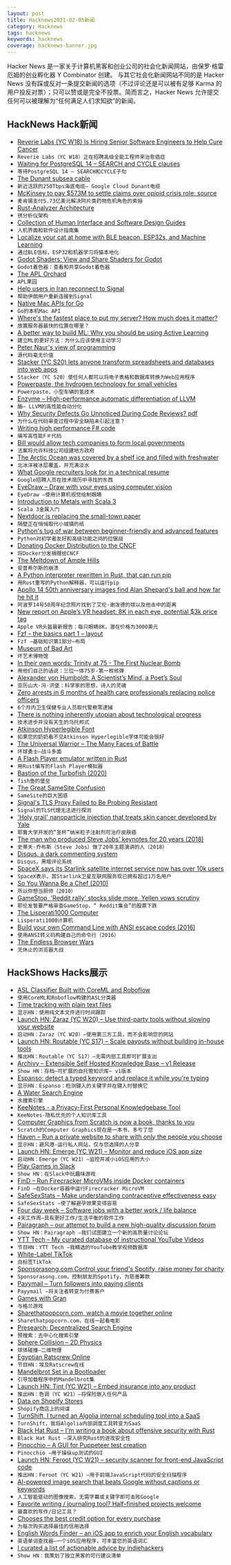 ```yaml
---
layout: post
title: Hacknews2021-02-05新闻
category: Hacknews
tags: hacknews
keywords: hacknews
coverage: hacknews-banner.jpg
---
```


Hacker News 是一家关于计算机黑客和创业公司的社会化新闻网站，由保罗·格雷厄姆的创业孵化器 Y Combinator 创建。
与其它社会化新闻网站不同的是 Hacker News 没有踩或反对一条提交新闻的选项（不过评论还是可以被有足够 Karma 的用户投反对票）；只可以赞或是完全不投票。简而言之，Hacker News 允许提交任何可以被理解为“任何满足人们求知欲”的新闻。

## HackNews Hack新闻


- [Reverie Labs (YC W18) Is Hiring Senior Software Engineers to Help Cure Cancer](https://jobs.lever.co/reverielabs/3215ba2d-a3be-412b-954d-10e1e75eb078)
- `Reverie Labs（YC W18）正在招聘高级全能工程师来治愈癌症`
- [Waiting for PostgreSQL 14 – SEARCH and CYCLE clauses](https://www.depesz.com/2021/02/04/waiting-for-postgresql-14-search-and-cycle-clauses/)
- `等待PostgreSQL 14 – SEARCH和CYCLE子句`
- [The Dunant subsea cable](https://cloud.google.com/blog/products/infrastructure/googles-dunant-subsea-cable-is-now-ready-for-service)
- `新近活跃的250Tbps海底电缆– Google Cloud Dunant电缆`
- [McKinsey to pay $573M to settle claims over opioid crisis role: source](https://www.reuters.com/article/us-usa-mckinsey-idUSKBN2A405Q)
- `麦肯锡支付5.73亿美元解决阿片类药物危机角色的索赔`
- [Rust-Analyzer Architecture](https://github.com/rust-analyzer/rust-analyzer/blob/master/docs/dev/architecture.md)
- `锈分析仪架构`
- [Collection of Human Interface and Software Design Guides](http://www.geofcrowl.com/blog/articles/2020/2/17/collection-higs/)
- `人机界面和软件设计指南集`
- [Localize your cat at home with BLE beacon, ESP32s, and Machine Learning](https://github.com/filipsPL/cat-localizer)
- `通过BLE信标，ESP32和机器学习将猫本地化`
- [Godot Shaders: View and Share Shaders for Godot](https://godotshaders.com/)
- `Godot着色器：查看和共享Godot着色器`
- [The APL Orchard](https://www.dyalog.com/blog/2021/02/the-apl-orchard/)
- `APL果园`
- [Help users in Iran reconnect to Signal](https://signal.org/blog/help-iran-reconnect/)
- `帮助伊朗用户重新连接到Signal`
- [Native Mac APIs for Go](https://github.com/progrium/macdriver)
- `Go的本机Mac API`
- [Where's the fastest place to put my server? How much does it matter?](http://calpaterson.com/latency.html)
- `放置服务器最快的位置在哪里？`
- [A better way to build ML: Why you should be using Active Learning](https://humanloop.com/blog/why-you-should-be-using-active-learning/)
- `建立ML的更好方法：为什么应该使用主动学习`
- [Peter Naur's view of programming](https://hiringengineersbook.com/post/autonomy)
- `源代码毫无价值`
- [Stacker (YC S20) lets anyone transform spreadsheets and databases into web apps](https://venturebeat.com/2021/01/26/stacker-lets-anyone-transform-spreadsheets-and-databases-into-web-apps/)
- `Stacker（YC S20）使任何人都可以将电子表格和数据库转换为Web应用程序`
- [Powerpaste, the hydrogen technology for small vehicles](https://www.fraunhofer.de/en/press/research-news/2021/february-2021/hydrogen-powered-drives-for-e-scooters.html)
- `Powerpaste，小型车辆的氢技术`
- [Enzyme – High-performance automatic differentiation of LLVM](https://enzyme.mit.edu/)
- `酶– LLVM的高性能自动分化`
- [Why Security Defects Go Unnoticed During Code Reviews? pdf](http://amiangshu.com/papers/paul-ICSE-2021.pdf)
- `为什么在代码审查过程中安全缺陷未引起注意？ `
- [Writing high performance F# code](https://bartoszsypytkowski.com/writing-high-performance-f-code/)
- `编写高性能F＃代码`
- [Bill would allow tech companies to form local governments](https://www.reviewjournal.com/news/politics-and-government/2021-legislature/bill-would-allow-tech-companies-to-create-local-governments-2272887/)
- `法案将允许科技公司组建地方政府`
- [The Arctic Ocean was covered by a shelf ice and filled with freshwater](https://www.awi.de/en/about-us/service/press/single-view/arktischer-ozean-bedeckt-von-schelfeisen-und-voller-suesswasser.html)
- `北冰洋被冰层覆盖，并充满淡水`
- [What Google recruiters look for in a technical resume](https://leetresumes.com/blog/what-google-recruiters-look-for-in-a-technical-resume)
- `Google招聘人员在技术简历中寻找的东西`
- [EyeDraw – Draw with your eyes using computer vision](https://fabridigua.medium.com/eyedraw-how-to-draw-with-your-eyes-using-computer-vision-226317501e6a)
- `EyeDraw –使用计算机视觉绘制眼睛`
- [Introduction to Metals with Scala 3](https://medium.com/virtuslab/introduction-to-metals-with-scala-3-79ebf3120a95)
- `Scala 3金属入门`
- [Nextdoor is replacing the small-town paper](https://onezero.medium.com/nextdoor-is-quietly-replacing-the-small-town-paper-ca583962c15a)
- `隔壁正在悄悄取代小城镇的纸`
- [Python's tug of war between beginner-friendly and advanced features](https://aroberge.blogspot.com/2021/02/pythons-tug-of-war-between-beginner.html)
- `Python对初学者友好和高级功能之间的拉锯战`
- [Donating Docker Distribution to the CNCF](https://www.docker.com/blog/donating-docker-distribution-to-the-cncf/)
- `将Docker分发捐赠给CNCF`
- [The Meltdown of Ample Hills](https://marker.medium.com/the-shocking-meltdown-of-ample-hills-brooklyns-hottest-ice-cream-company-66b27dc1791d)
- `安普希尔斯的崩溃`
- [A Python interpreter rewritten in Rust, that can run pip](https://rustpython.github.io/featured/2021/01/26/pip-support.html)
- `用Rust重写的Python解释器，可以运行pip`
- [Apollo 14 50th anniversary images find Alan Shepard's ball and how far he hit it](https://www.bbc.com/sport/golf/55927727)
- `阿波罗14号50周年纪念照片找到了艾伦·谢泼德的球以及他击中的距离`
- [New report on Apple’s VR headset: 8K in each eye, potential $3k price tag](https://arstechnica.com/gadgets/2021/02/new-report-on-apples-vr-headset-8k-in-each-eye-potential-3000-price-tag/)
- `Apple VR头盔最新报告：每只眼睛8K，潜在价格为3000美元`
- [Fzf – the basics part 1 – layout](https://qmacro.org/autodidactics/2021/02/02/fzf-the-basics-1-layout/)
- `Fzf –基础知识第1部分–布局`
- [Museum of Bad Art](http://museumofbadart.org/)
- `坏艺术博物馆`
- [In their own words: Trinity at 75 - The First Nuclear Bomb](https://thebulletin.org/2020/07/in-their-own-words-trinity-at-75/)
- `用他们自己的话说：三位一体75岁-第一枚核弹`
- [Alexander von Humboldt: A Scientist’s Mind, a Poet’s Soul](https://www.thenewatlantis.com/publications/a-scientists-mind-a-poets-soul)
- `亚历山大·冯·洪堡：科学家的思想，诗人的灵魂`
- [Zero arrests in 6 months of health care professionals replacing police officers](https://denverite.com/2021/02/02/in-the-first-six-months-of-health-care-professionals-replacing-police-officers-no-one-they-encountered-was-arrested/)
- `6个月内卫生保健专业人员取代警察零逮捕`
- [There is nothing inherently utopian about technological progress](https://culture.io/manifesto)
- `技术进步并没有天生的乌托邦式`
- [Atkinson Hyperlegible Font](https://christiantietze.de/posts/2021/01/hyperlegible-font/)
- `如果您的奶奶看不见Atkinson Hyperlegible字体可能会很好`
- [The Universal Warrior – The Many Faces of Battle](https://acoup.blog/2021/02/05/collections-the-universal-warrior-part-iia-the-many-faces-of-battle/)
- `环球勇士–战斗多面`
- [A Flash Player emulator written in Rust](https://github.com/ruffle-rs/ruffle)
- `用Rust编写的Flash Player模拟器`
- [Bastion of the Turbofish (2020)](https://github.com/rust-lang/rust/blob/master/src/test/ui/bastion-of-the-turbofish.rs)
- `fish鱼的堡垒`
- [The Great SameSite Confusion](https://jub0bs.com/posts/2021-01-29-great-samesite-confusion/)
- `SameSite的巨大困惑`
- [Signal's TLS Proxy Failed to Be Probing Resistant](https://github.com/net4people/bbs/issues/60)
- `Signal的TLS代理无法进行探测`
- ['Holy grail' nanoparticle injection that treats skin cancer developed by Yale](https://www.studyfinds.org/holy-grail-nanoparticles-treats-skin-cancer/)
- `耶鲁大学开发的“圣杯”纳米粒子注射剂可治疗皮肤癌`
- [The man who produced Steve Jobs’ keynotes for 20 years (2018)](https://www.cake.co/conversations/jNZlq6j/the-man-who-produced-steve-jobs-keynotes-for-20-years)
- `史蒂夫·乔布斯（Steve Jobs）做了20年主题演讲的人（2018）`
- [Disqus, a dark commenting system](https://supunkavinda.blog/disqus)
- `Disqus，黑暗评论系统`
- [SpaceX says its Starlink satellite internet service now has over 10k users](https://www.cnbc.com/2021/02/04/spacex-starlink-satellite-internet-service-has-over-10000-users.html)
- `SpaceX表示，其Starlink卫星互联网服务现已拥有超过1万名用户`
- [So You Wanna Be a Chef (2010)](https://ruhlman.com/so-you-wanna-be-a-chef-by-bourdain-2/)
- `所以你想当厨师（2010）`
- [GameStop, 'Reddit rally' stocks slide more, Yellen vows scrutiny](https://www.reuters.com/article/us-retail-trade/gamestop-reddit-rally-stocks-slide-more-yellen-vows-scrutiny-idUSKBN2A40Z0/)
- `耶伦发誓要严格审查GameStop，“ Reddit集会”的股票下跌`
- [The Lisperati1000 Computer](https://twitter.com/lisperati/status/1357029088343506944)
- `Lisperati1000计算机`
- [Build your own Command Line with ANSI escape codes (2016)](https://www.lihaoyi.com/post/BuildyourownCommandLinewithANSIescapecodes.html)
- `使用ANSI转义码构建自己的命令行（2016）`
- [The Endless Browser Wars](https://lwn.net/Articles/843607/)
- `无休止的浏览器大战`


## HackShows Hacks展示

- [ ASL Classifier Built with CoreML and Roboflow](https://github.com/narner/ASL-Classifier-Demo)
- `使用CoreML和Roboflow构建的ASL分类器`
- [ Time tracking with plain text files](https://github.com/jotaen/klog)
- `显示HN：使用纯文本文件进行时间跟踪`
- [Launch HN: Zaraz (YC W20) – Use third-party tools without slowing your website](item?id=26002657)
- `启动HN：Zaraz（YC W20）–使用第三方工具，而不会影响您的网站`
- [Launch HN: Routable (YC S17) – Scale payouts without building in-house tools](item?id=26004340)
- `推出HN：Routable（YC S17）–无需内部工具即可扩展支出`
- [ Archivy – Extensible Self Hosted Knowledge Base – v1 Release](https://archivy.github.io)
- `Show HN：存档–可扩展的自托管知识库– v1版本`
- [ Espanso: detect a typed keyword and replace it while you're typing](https://espanso.org/)
- `显示HN：Espanso：检测键入的关键字并在键入时替换它`
- [ A Water Search Engine](https://findtap.com/)
- `水搜索引擎`
- [ KeeNotes - a Privacy-First Personal Knowledgebase Tool](https://github.com/keevol/keenotes-desktop)
- `KeeNotes-隐私优先的个人知识库工具`
- [ Computer Graphics from Scratch is now a book, thanks to you](https://nostarch.com/computer-graphics-scratch)
- `Scratch的Computer Graphics现在是一本书，多亏了您`
- [ Haven – Run a private website to share with only the people you choose](https://havenweb.org/)
- `显示HN：避风港-运行私人网站，仅与您选择的人分享`
- [Launch HN: Emerge (YC W21) – Monitor and reduce iOS app size](item?id=26014180)
- `启动HN：Emerge（YC W21）–监控并减小iOS应用的大小`
- [ Play Games in Slack](https://bored.social/)
- `Show HN：在Slack中玩趣味游戏`
- [ FinD – Run Firecracker MicroVMs inside Docker containers](https://github.com/anyfiddle/find)
- `FinD –在Docker容器中运行Firecracker MicroVM`
- [ SafeSexStats – Make understanding contraceptive effectiveness easy](https://safesexstats.com/)
- `SafeSexStats –使了解避孕效果变得容易`
- [ Four day week – Software jobs with a better work / life balance](https://www.fourdayweek.io/)
- `4天工作周–具有更好工作/生活平衡的软件工作`
- [ Pairagraph – our attempt to build a new high-quality discussion forum](http://pairagraph.com)
- `Show HN：Pairagraph –我们试图建立一个新的高质量讨论论坛`
- [ YTT Tech – My curated database of instructional YouTube Videos](https://ytt-tech.com)
- `节目HN：YTT Tech –我精选的YouTube教学视频数据库`
- [ White-Label TikTok](https://alvin5.com)
- `白标签TikTok`
- [ Sponsorasong.com,Control your friend's Spotify, raise money for charity](https://sponsorasong.com)
- `Sponsorasong.com，控制朋友的Spotify，为慈善筹款`
- [ Payymail – Turn followers into paying clients](https://payymail.com)
- `Payymail –将关注者转变为付费客户`
- [ Games with Gran](https://www.gameswithgran.com/)
- `与格兰游戏`
- [ Sharethatpopcorn.com, watch a movie together online](https://www.sharethatpopcorn.com/)
- `Sharethatpopcorn.com，在线一起看电影`
- [ Presearch: Decentralized Search Engine](https://presearch.org)
- `预搜索：去中心化搜索引擎`
- [ Sphere Collision – 2D Physics](https://github.com/victorqribeiro/sphereCollision)
- `球体碰撞–二维物理`
- [ Egyptian Ratscrew Online](https://playcards.club)
- `节目HN：埃及Ratscrew在线`
- [ Mandelbrot Set in a Bootloader](https://github.com/encse/bootloader)
- `引导加载程序中的Mandelbrot集`
- [Launch HN: Tint (YC W21) – Embed insurance into any product](item?id=26026526)
- `推出HN：色调（YC W21）–将保险嵌入任何产品`
- [ Data on Shopify Stores](https://shopgram.io)
- `Shopify商店上的间谍`
- [ TurnShift, I turned an Algolia internal scheduling tool into a SaaS](https://turnshift.app/)
- `TurnShift，我将Algolia内部调度工具转变为SaaS`
- [ Black Hat Rust – I'm writing a book about offensive security with Rust](https://academy.kerkour.com/black-hat-rust)
- `Black Hat Rust –深入研究Rust的进攻安全性`
- [ Pinocchio – A GUI for Puppeteer test creation](https://github.com/oslabs-beta/pinocchio)
- `Pinocchio –用于操纵up测试的GUI`
- [Launch HN: Feroot (YC W21) – security scanner for front-end JavaScript code](item?id=26024912)
- `推出HN：Feroot（YC W21）–用于前端JavaScript代码的安全扫描程序`
- [ AI-powered image search that beats Google without captions or keywords](https://evertrove.co/)
- `人工智能驱动的图像搜索，无需字幕或关键字即可击败Google`
- [ Favorite writing / journaling tool? Half-finished projects welcome](item?id=26030256)
- `最喜欢的写作/日记工具？`
- [ Chooses the best credit option for every purchase](https://www.motemoney.com/)
- `为每次购买选择最佳的信用选择`
- [ English Words Finder – an iOS app to enrich your English vocabulary](https://apps.apple.com/app/id1538553482)
- `英语单词查找器–一个iOS应用程序，可丰富您的英语词汇`
- [ I curated a list of actionable advice by indiehackers](https://valuedensity.vercel.app/)
- `Show HN：我策划了独立黑客的可行建议清单`

